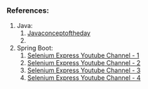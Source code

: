### References:

1. Java:
    1. [Javaconceptoftheday](https://javaconceptoftheday.com/java-interview-programs-with-solutions/)
    2.
2. Spring Boot:
    1. [Selenium Express Youtube Channel - 1](https://www.youtube.com/watch?v=ZzJ3qkPR9WA&t=5378s&ab_channel=SeleniumExpress)
    2. [Selenium Express Youtube Channel - 2](https://www.youtube.com/watch?v=9grEmpRfK0Y&list=LL&index=2&t=4s&ab_channel=SeleniumExpress)
    3. [Selenium Express Youtube Channel - 3](https://www.youtube.com/watch?v=-lsFW9Wp2Y0&list=LL&index=3&t=5s&ab_channel=SeleniumExpress)
    4. [Selenium Express Youtube Channel - 4](https://www.youtube.com/watch?v=yX2w-Sof95s&list=LL&index=4&t=1258s&ab_channel=SeleniumExpress)
